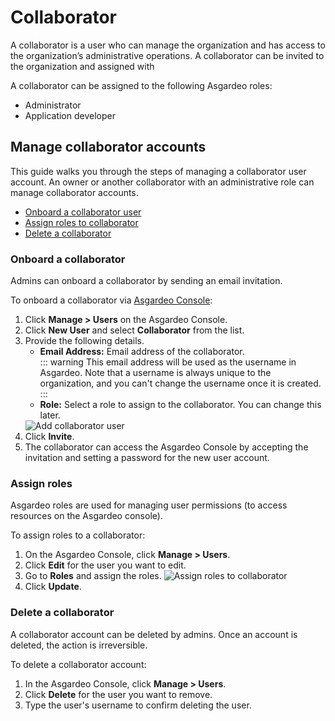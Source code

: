 # Collaborator

A collaborator is a user who can manage the organization and has access to the organization’s administrative operations. A collaborator can be invited to the organization and assigned with

A collaborator can be assigned to the following Asgardeo roles:
 - Administrator
 - Application developer

## Manage collaborator accounts

This guide walks you through the steps of managing a collaborator user account. An owner or another collaborator with an administrative role can manage collaborator accounts.
- [Onboard a collaborator user](#onboard-a-collaborator)
- [Assign roles to collaborator](#assign-roles)
- [Delete a collaborator](#delete-a-collaborator)


### Onboard a collaborator

Admins can onboard a collaborator by sending an email invitation. 

To onboard a collaborator via [Asgardeo Console](https://console.asgardeo.io):
1. Click **Manage > Users** on the Asgardeo Console.
2. Click  **New User** and select **Collaborator** from the list.
3. Provide the following details.
    - **Email Address:** Email address of the collaborator.<br>
        ::: warning
        This email address will be used as the username in Asgardeo. Note that a username is always unique to the organization, and you can't change the username once it is created.
        :::               
    - **Role:** Select a role to assign to the collaborator. You can change this later.   
    <img :src="$withBase('/assets/img/guides/users/add-collaborator-account.png')" alt="Add collaborator user">
4. Click **Invite**.
5. The collaborator can access the Asgardeo Console by accepting the invitation and setting a password for the new user account.
     
### Assign roles

Asgardeo roles are used for managing user permissions (to access resources on the Asgardeo console).

To assign roles to a collaborator:
1. On the Asgardeo Console, click **Manage > Users**.
2. Click **Edit** for the user you want to edit.
3. Go to **Roles** and assign the roles.
    <img :src="$withBase('/assets/img/guides/users/assign-roles-to-collaborator.png')" alt="Assign roles to collaborator">
4. Click **Update**.

### Delete a collaborator

A collaborator account can be deleted by admins. Once an account is deleted, the action is irreversible. 

To delete a collaborator account:
1. In the Asgardeo Console, click **Manage > Users**.
2. Click **Delete** for the user you want to remove.
3. Type the user's username to confirm deleting the user.     
